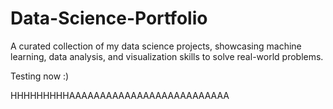 # Data-Science-Portfolio
A curated collection of my data science projects, showcasing machine learning, data analysis, and visualization skills to solve real-world problems.

Testing now :)

HHHHHHHHHAAAAAAAAAAAAAAAAAAAAAAAAAA
